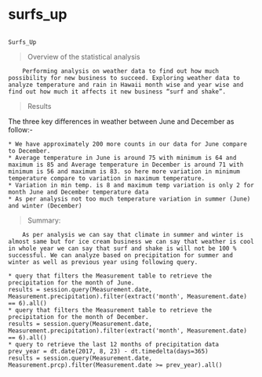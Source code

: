 # surfs_up


							                                                                                  Surfs_Up

> Overview of the statistical analysis

     	Performing analysis on weather data to find out how much possibility for new business to succeed. Exploring weather data to analyze temperature and rain in Hawaii month wise and year wise and find out how much it affects it new business “surf and shake”.
> Results
>
  The three key differences in weather between June and December as follow:-
  
	* We have approximately 200 more counts in our data for June compare to December.
	* Average temperature in June is around 75 with minimum is 64 and maximum is 85 and Average temperature in December is around 71 with minimum is 56 and maximum is 83. so here more variation in minimum temperature compare to variation in maximum temperature.
	* Variation in min temp. is 8 and maximum temp variation is only 2 for month June and December temperature data
	* As per analysis not too much temperature variation in summer (June) and winter (December) 

>Summary:

     	As per analysis we can say that climate in summer and winter is almost same but for ice cream business we can say that weather is cool in whole year we can say that surf and shake is will not be 100 % successful. We can analyze based on precipitation for summer and winter as well as previous year using following query.	
	
	* query that filters the Measurement table to retrieve the precipitation for the month of June.
	results = session.query(Measurement.date, Measurement.precipitation).filter(extract('month', Measurement.date) == 6).all()
	* query that filters the Measurement table to retrieve the precipitation for the month of December.
	results = session.query(Measurement.date, Measurement.precipitation).filter(extract('month', Measurement.date) == 6).all()
	* query to retrieve the last 12 months of precipitation data
	prev_year = dt.date(2017, 8, 23) - dt.timedelta(days=365)
	results = session.query(Measurement.date, Measurement.prcp).filter(Measurement.date >= prev_year).all()



